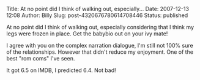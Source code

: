 Title: At no point did I think of walking out, especially...
Date: 2007-12-13 12:08
Author: Billy
Slug: post-4320676780614708446
Status: published

At no point did I think of walking out, especially considering that I think my legs were frozen in place. Get the babybio out on your ivy mate!  
  
I agree with you on the complex narration dialogue, I'm still not 100% sure of the relationships. However that didn't reduce my enjoyment. One of the best "rom coms" I've seen.  
  
It got 6.5 on IMDB, I predicted 6.4. Not bad!
